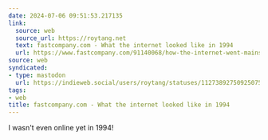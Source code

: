 ```yaml
---
date: 2024-07-06 09:51:53.217135
link:
  source: web
  source_url: https://roytang.net
  text: fastcompany.com - What the internet looked like in 1994
  url: https://www.fastcompany.com/91140068/how-the-internet-went-mainstream-in-1994
source: web
syndicated:
- type: mastodon
  url: https://indieweb.social/users/roytang/statuses/112738927509250758
tags:
- web
title: fastcompany.com - What the internet looked like in 1994
---
```


I wasn't even online yet in 1994!